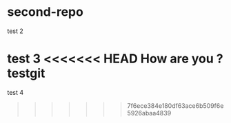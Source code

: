# second-repo
test 2

test 3
<<<<<<< HEAD
How are you ?
testgit 
=======

test 4 
>>>>>>> 7f6ece384e180df63ace6b509f6e5926abaa4839
